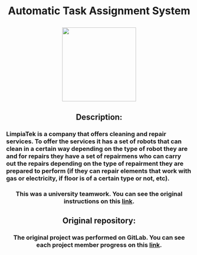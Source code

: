 # <p align="center">Automatic Task Assignment System</p>

<p align="center"><a href="https://gitlab.com/14G001/LimpiaTek-Practical-Work/-/network/develop"><img src="https://iagomolinavazquez.com/global/rsc/appLogo/gitlab.png" width="200"></a></p>

## <p align="center">Description:</p>

### LimpiaTek is a company that offers cleaning and repair services. To offer the services it has a set of robots that can clean in a certain way depending on the type of robot they are and for repairs they have a set of repairmens who can carry out the repairs depending on the type of repairment they are prepared to perform (if they can repair elements that work with gas or electricity, if floor is of a certain type or not, etc).

### <p align="center">This was a university teamwork. You can see the original instructions on this [link](https://drive.google.com/file/d/15wtlIG9pIYy-ZaTh_sOVeOLj79giHitm/view?usp=sharing).</p>

## <p align="center">Original repository:</p>

### <p align="center">The original project was performed on GitLab. You can see each project member progress on this [link](https://gitlab.com/14G001/LimpiaTek-Practical-Work/-/network/develop).</p>
